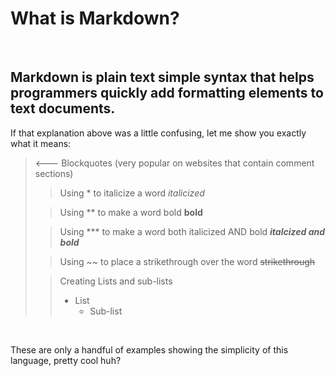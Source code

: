 # What is Markdown?  
<br>

## Markdown is plain text simple syntax that helps programmers quickly add formatting elements to text documents.

If that explanation above was a little confusing, let me show you exactly what it means:
<br>

> <--- Blockquotes (very popular on websites that contain comment sections)
>> Using \* to italicize a word
>> *italicized*
>
>> Using \** to make a word bold
>> **bold**
>
>> Using \*** to make a word both italicized AND bold
>> ***italcized and bold***
>
>> Using \~~ to place a strikethrough over the word
>> ~~strikethrough~~
>
>> Creating Lists and sub-lists  
>> - List
>>    - Sub-list
<br>

These are only a handful of examples showing the simplicity of this language, pretty cool huh?  
